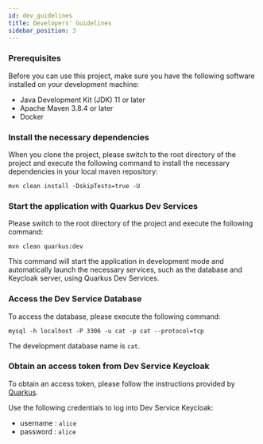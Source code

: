 ```yaml
---
id: dev_guidelines
title: Developers' Guidelines
sidebar_position: 3
---
```


### Prerequisites

Before you can use this project, make sure you have the following software installed on your development machine:

- Java Development Kit (JDK) 11 or later
- Apache Maven  3.8.4 or later
- Docker

### Install the necessary dependencies

When you clone the project, please switch to the root directory of the project and execute the following command to install the necessary dependencies in your local maven repository:

`mvn clean install -DskipTests=true -U`

### Start the application with Quarkus Dev Services

Please switch to the root directory of the project and execute the following command:

`mvn clean quarkus:dev`

This command will start the application in development mode and automatically launch the necessary services, such as the database and Keycloak server, using Quarkus Dev Services.

### Access the Dev Service Database

To access the database, please execute the following command:

`mysql -h localhost -P 3306 -u cat -p cat --protocol=tcp`

The development database name is `cat`.

### Obtain an access token from Dev Service Keycloak

To obtain an access token, please follow the instructions provided by [Quarkus](https://quarkus.io/guides/security-openid-connect-dev-services#dev-services-for-keycloak).

Use the following credentials to log into Dev Service Keycloak:

- username : `alice`
- password : `alice`




